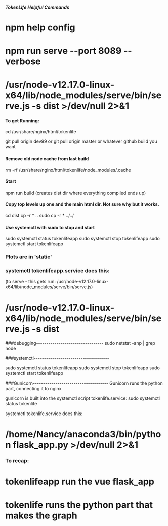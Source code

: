 
##### TokenLife Helpful Commands
# npm help config

# npm run serve --port 8089 --verbose

# /usr/node-v12.17.0-linux-x64/lib/node_modules/serve/bin/serve.js -s dist >/dev/null 2>&1

#### To get Running:
cd /usr/share/nginx/html/tokenlife

git pull origin dev99
or
git pull origin master
or whatever github build you want

#### Remove old node cache from last build
rm -rf /usr/share/nginx/html/tokenlife/node_modules/.cache

#### Start
npm run build
  (creates dist dir where everything compiled ends up)

#### Copy top levels up one and the main html dir.  Not sure why but it works.
cd dist
cp -r * ..
sudo cp -r * ../../

#### Use systemctl with sudo to stop and start
sudo systemctl status tokenlifeapp
sudo systemctl stop tokenlifeapp
sudo systemctl start tokenlifeapp


### Plots are in 'static'

### systemctl tokenlifeapp.service does this:
(to serve - this gets run: /usr/node-v12.17.0-linux-x64/lib/node_modules/serve/bin/serve.js)
# /usr/node-v12.17.0-linux-x64/lib/node_modules/serve/bin/serve.js -s dist

###debugging---------------------------------
sudo netstat -anp | grep node

###systemctl-------------------------------------

sudo systemctl status tokenlifeapp
sudo systemctl stop tokenlifeapp
sudo systemctl start tokenlifeapp

###Gunicorn-------------------------------------
Gunicorn runs the python part, connecting it to nginx

gunicorn is built into the systemctl script tokenlife.service:
sudo systemctl status tokenlife

systemctl tokenlife.service does this:
# /home/Nancy/anaconda3/bin/python flask_app.py >/dev/null 2>&1

### To recap:
# tokenlifeapp run the vue flask_app
# tokenlife runs the python part that makes the graph

